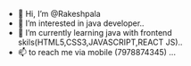 - 👋 Hi, I’m @Rakeshpala
- 👀 I’m interested in java developer..
- 🌱 I’m currently learning java with frontend skils(HTML5,CSS3,JAVASCRIPT,REACT JS)..
- 📫  to reach me via mobile (7978874345) ...

<!---
Rakeshpala/Rakeshpala is a ✨ special ✨ repository because its `README.md` (this file) appears on your GitHub profile.
You can click the Preview link to take a look at your changes.
--->
